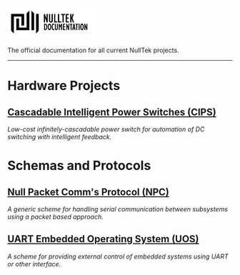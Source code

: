 [![NullTek Documentation](resources/NullTekDocumentationLogo.png)](index.md)

The official documentation for all current NullTek projects. 

---

# Hardware Projects

## [Cascadable Intelligent Power Switches (CIPS)](hardware/cips/index.md)

_Low-cost infinitely-cascadable power switch for automation of DC switching with intelligent feedback._ 

# Schemas and Protocols

## [Null Packet Comm's Protocol (NPC)](protocols/npc/index.md)

_A generic scheme for handling serial communication between subsystems using a packet based approach._

## [UART Embedded Operating System (UOS)](protocols/uos/index.md)

_A scheme for providing external control of embedded systems using UART or other interface._
